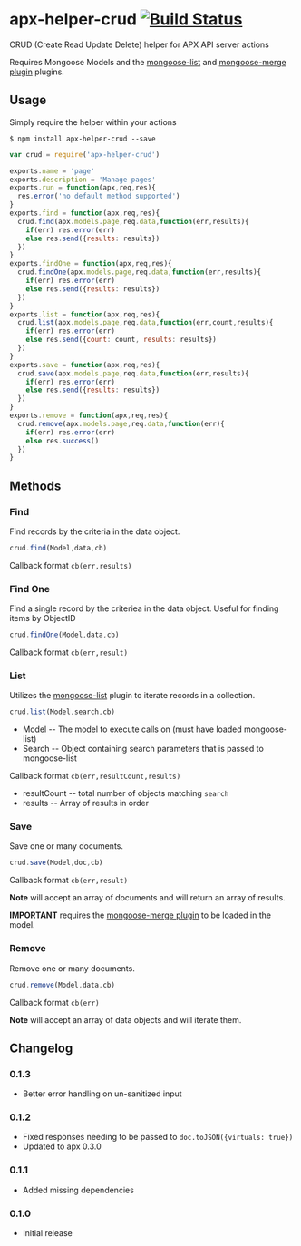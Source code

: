 apx-helper-crud [![Build Status](https://travis-ci.org/snailjs/apx-helper-crud.png?branch=master)](https://travis-ci.org/snailjs/apx-helper-crud)
============

CRUD (Create Read Update Delete) helper for APX API server actions

Requires Mongoose Models and the [mongoose-list](https://github.com/snailjs/mongoose-list) and [mongoose-merge plugin](https://github.com/eherve/mongoose-merge-plugin) plugins.

## Usage

Simply require the helper within your actions

```
$ npm install apx-helper-crud --save
```

```js
var crud = require('apx-helper-crud')

exports.name = 'page'
exports.description = 'Manage pages'
exports.run = function(apx,req,res){
  res.error('no default method supported')
}
exports.find = function(apx,req,res){
  crud.find(apx.models.page,req.data,function(err,results){
    if(err) res.error(err)
    else res.send({results: results})
  })
}
exports.findOne = function(apx,req,res){
  crud.findOne(apx.models.page,req.data,function(err,results){
    if(err) res.error(err)
    else res.send({results: results})
  })
}
exports.list = function(apx,req,res){
  crud.list(apx.models.page,req.data,function(err,count,results){
    if(err) res.error(err)
    else res.send({count: count, results: results})
  })
}
exports.save = function(apx,req,res){
  crud.save(apx.models.page,req.data,function(err,results){
    if(err) res.error(err)
    else res.send({results: results})
  })
}
exports.remove = function(apx,req,res){
  crud.remove(apx.models.page,req.data,function(err){
    if(err) res.error(err)
    else res.success()
  })
}
```

## Methods

### Find

Find records by the criteria in the data object.

```js
crud.find(Model,data,cb)
```

Callback format `cb(err,results)`

### Find One

Find a single record by the criteriea in the data object.
Useful for finding items by ObjectID

```js
crud.findOne(Model,data,cb)
```

Callback format `cb(err,result)`

### List

Utilizes the [mongoose-list](https://github.com/snailjs/mongoose-list) plugin
to iterate records in a collection.

```js
crud.list(Model,search,cb)
```

* Model -- The model to execute calls on (must have loaded mongoose-list)
* Search -- Object containing search parameters that is passed to mongoose-list

Callback format `cb(err,resultCount,results)`

* resultCount -- total number of objects matching `search`
* results -- Array of results in order

### Save

Save one or many documents.

```js
crud.save(Model,doc,cb)
```

Callback format `cb(err,result)`

**Note** will accept an array of documents and will return an array of results.

**IMPORTANT** requires the
[mongoose-merge plugin](https://github.com/eherve/mongoose-merge-plugin)
to be loaded in the model.

### Remove

Remove one or many documents.

```js
crud.remove(Model,data,cb)
```

Callback format `cb(err)`

**Note** will accept an array of data objects and will iterate them.

## Changelog

### 0.1.3
* Better error handling on un-sanitized input

### 0.1.2
* Fixed responses needing to be passed to `doc.toJSON({virtuals: true})`
* Updated to apx 0.3.0

### 0.1.1
* Added missing dependencies

### 0.1.0
* Initial release
